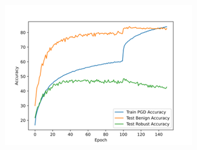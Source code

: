 ![alt text](https://github.com/hyukahn16/adv_bilevel_optim/blob/master/saved_models/pgd_merge/pgd_accuracy.png)
